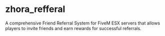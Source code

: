 # zhora_refferal
A comprehensive Friend Referral System for FiveM ESX servers that allows players to invite friends and earn rewards for successful referrals.

